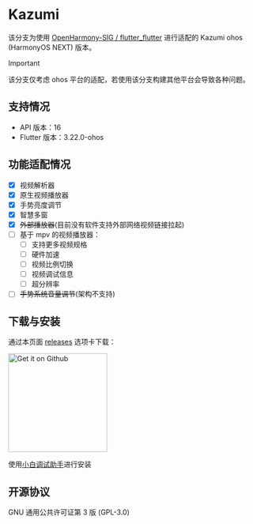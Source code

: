 # Kazumi

该分支为使用 [OpenHarmony-SIG / flutter_flutter](https://gitcode.com/openharmony-sig/flutter_flutter) 进行适配的 Kazumi
ohos (HarmonyOS NEXT) 版本。

> [!IMPORTANT]
>
> 该分支仅考虑 ohos 平台的适配，若使用该分支构建其他平台会导致各种问题。

## 支持情况

- API 版本：16
- Flutter 版本：3.22.0-ohos

## 功能适配情况

- [x] 视频解析器
- [x] 原生视频播放器
- [x] 手势亮度调节
- [x] 智慧多窗
- [x] ~~外部播放器~~(目前没有软件支持外部网络视频链接拉起)
- [ ] 基于 mpv 的视频播放器：
    - [ ] 支持更多视频规格
    - [ ] 硬件加速
    - [ ] 视频比例切换
    - [ ] 视频调试信息
    - [ ] 超分辨率
- [ ] ~~手势系统音量调节~~(架构不支持)

## 下载与安装

通过本页面 [releases](https://github.com/ErBWs/Kazumi/releases) 选项卡下载：

<a href="https://github.com/ErBWs/Kazumi/releases">
  <img src="static/svg/get_it_on_github.svg" alt="Get it on Github" width="200"/>
</a>

使用[小白调试助手](https://github.com/likuai2010/auto-installer)进行安装

## 开源协议

GNU 通用公共许可证第 3 版 (GPL-3.0)